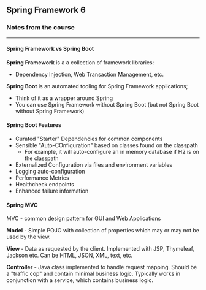 ## Spring Framework 6

### Notes from the course
---
#### Spring Framework vs Spring Boot

**Spring Framework** is a a collection of framework libraries:
- Dependency Injection, Web Transaction Management, etc.

**Spring Boot** is an automated tooling for Spring Framework applications;
- Think of it as a wrapper around Spring
- You can use Spring Framework without Spring Boot (but not Spring Boot without Spring Framework)

#### Spring Boot Features

- Curated "Starter" Dependencies for common components
- Sensible "Auto-COnfiguration" based on classes found on the classpath
  - For example, it will auto-configure an in memory database if H2 is on the classpath
- Externalized Configuration via files and environment variables
- Logging auto-configuration
- Performance Metrics
- Healthcheck endpoints
- Enhanced failure information

#### Spring MVC

MVC - common design pattern for GUI and Web Applications

**Model** - Simple POJO with collection of properties which may or may not be used by the view.

**View** - Data as requested by the client. Implemented with JSP, Thymeleaf, Jackson etc. Can be
HTML, JSON, XML, text, etc.

**Controller** - Java class implemented to handle request mapping. Should be a "traffic cop" and 
contain minimal business logic. Typically works in conjunction with a service, which contains business
logic.
